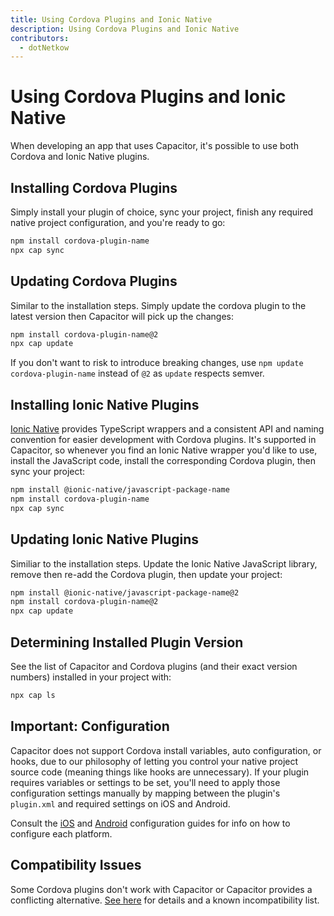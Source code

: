 ```yaml
---
title: Using Cordova Plugins and Ionic Native
description: Using Cordova Plugins and Ionic Native
contributors:
  - dotNetkow
---
```


# Using Cordova Plugins and Ionic Native

When developing an app that uses Capacitor, it's possible to use both Cordova and Ionic Native plugins.

## Installing Cordova Plugins

Simply install your plugin of choice, sync your project, finish any required native project configuration, and you're ready to go:

```bash
npm install cordova-plugin-name
npx cap sync
```

## Updating Cordova Plugins

Similar to the installation steps. Simply update the cordova plugin to the latest version then Capacitor will pick up the changes:

```bash
npm install cordova-plugin-name@2
npx cap update
```

If you don't want to risk to introduce breaking changes, use `npm update cordova-plugin-name` instead of `@2` as `update` respects semver.

## Installing Ionic Native Plugins

[Ionic Native](https://ionicframework.com/docs/native) provides TypeScript wrappers and a consistent API and naming convention for easier development with Cordova plugins. It's supported in Capacitor, so whenever you find an Ionic Native wrapper you'd like to use, install the JavaScript code, install the corresponding Cordova plugin, then sync your project:

```bash
npm install @ionic-native/javascript-package-name
npm install cordova-plugin-name
npx cap sync
```

## Updating Ionic Native Plugins

Similiar to the installation steps. Update the Ionic Native JavaScript library, remove then re-add the Cordova plugin, then update your project:

```bash
npm install @ionic-native/javascript-package-name@2
npm install cordova-plugin-name@2
npx cap update
```

## Determining Installed Plugin Version

See the list of Capacitor and Cordova plugins (and their exact version numbers) installed in your project with:

```bash
npx cap ls
```

## Important: Configuration

Capacitor does not support Cordova install variables, auto configuration, or hooks, due to our philosophy of letting you control your native project source code (meaning things like hooks are unnecessary). If your plugin requires variables or settings to be set, you'll need to apply those configuration settings manually by mapping between the plugin's `plugin.xml` and required settings on iOS and Android.

Consult the [iOS](/ios/configuration.md) and [Android](/android/configuration.md) configuration guides for info on how to configure each platform.

## Compatibility Issues

Some Cordova plugins don't work with Capacitor or Capacitor provides a conflicting alternative. [See here](/cordova/known-incompatible-plugins.md) for details and a known incompatibility list.
